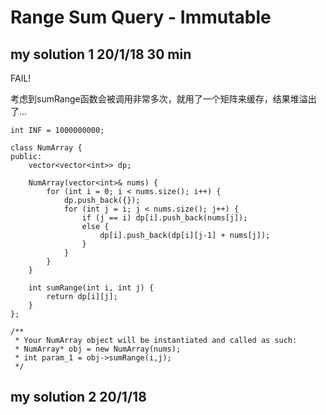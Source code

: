 # Range Sum Query - Immutable

## my solution 1    20/1/18     30 min

FAIL!

考虑到sumRange函数会被调用非常多次，就用了一个矩阵来缓存，结果堆溢出了...

```
int INF = 1000000000;

class NumArray {
public:
    vector<vector<int>> dp;

    NumArray(vector<int>& nums) {
        for (int i = 0; i < nums.size(); i++) {
            dp.push_back({});
            for (int j = i; j < nums.size(); j++) {
                if (j == i) dp[i].push_back(nums[j]);
                else {
                    dp[i].push_back(dp[i][j-1] + nums[j]);
                }
            }
        }
    }
    
    int sumRange(int i, int j) {
        return dp[i][j];
    }
};

/**
 * Your NumArray object will be instantiated and called as such:
 * NumArray* obj = new NumArray(nums);
 * int param_1 = obj->sumRange(i,j);
 */
```

## my solution 2    20/1/18